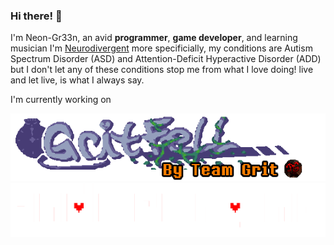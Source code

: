 ### Hi there! 👋
I'm Neon-Gr33n, an avid **programmer**, **game developer**, and learning musician
I'm [Neurodivergent](https://www.health.harvard.edu/blog/what-is-neurodiversity-202111232645) more specificially, my conditions are Autism Spectrum Disorder (ASD) and Attention-Deficit Hyperactive Disorder (ADD)
but I don't let any of these conditions stop me from what I love doing! live and let live, is what I always say.

I'm currently working on 

[<img src="gritfell_logo.png">](https://gamejolt.com/games/tg-fell-official/365971)
[<img src="ue_logo.png">](https://github.com/neon-gr33n/underengine/tree/main)


<!--
**neon-gr33n/neon-gr33n** is a ✨ _special_ ✨ repository because its `README.md` (this file) appears on your GitHub profile.

Here are some ideas to get you started:

- 🔭 I’m currently working on ...
- 🌱 I’m currently learning ...
- 👯 I’m looking to collaborate on ...
- 🤔 I’m looking for help with ...
- 💬 Ask me about ...
- 📫 How to reach me: ...
- 😄 Pronouns: ...
- ⚡ Fun fact: ...
-->
